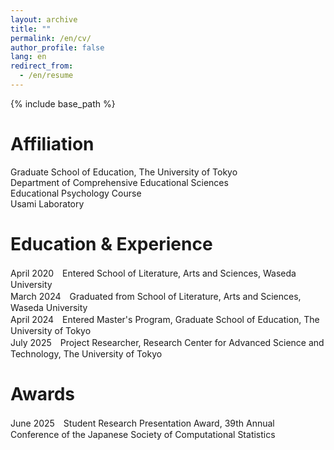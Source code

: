 ```yaml
---
layout: archive
title: ""
permalink: /en/cv/
author_profile: false
lang: en
redirect_from:
  - /en/resume
---
```


{% include base_path %}

Affiliation
======
Graduate School of Education, The University of Tokyo  
Department of Comprehensive Educational Sciences  
Educational Psychology Course  
Usami Laboratory

Education & Experience
======
April 2020　Entered School of Literature, Arts and Sciences, Waseda University  
March 2024　Graduated from School of Literature, Arts and Sciences, Waseda University  
April 2024　Entered Master's Program, Graduate School of Education, The University of Tokyo  
July 2025　Project Researcher, Research Center for Advanced Science and Technology, The University of Tokyo

Awards
======
June 2025　Student Research Presentation Award, 39th Annual Conference of the Japanese Society of Computational Statistics